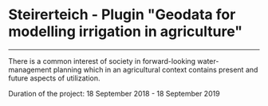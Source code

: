 # Steirerteich - Plugin "Geodata for modelling irrigation in agriculture" 

---
There is a common interest of society in forward-looking water-management planning which in an agricultural context contains present and future aspects of utilization. 

Duration of the project: 18 September 2018 - 18 September 2019 

